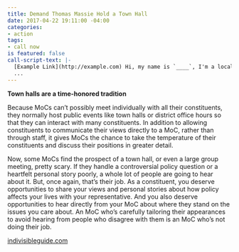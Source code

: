```yaml
---
title: Demand Thomas Massie Hold a Town Hall
date: 2017-04-22 19:11:00 -04:00
categories:
- action
tags:
- call now
is featured: false
call-script-text: |-
  [Example Link](http://example.com) Hi, my name is `____`, I'm a local constituent. My zip code is `___`. I want Representative Thomas Massie to schedule a Town Hall meeting so that we may voice our concerns about the current administrations direction. It is our right to be heard and his duty as a congressman to hear us out!
  ...
---
```


**Town halls are a time-honored tradition**

Because MoCs can’t possibly meet individually with all their constituents, they normally host public events like town halls or district office hours so that they can interact with many constituents. In addition to allowing constituents to communicate their views directly to a MoC, rather than through staff, it gives MoCs the chance to take the temperature of their constituents and discuss their positions in greater detail.

Now, some MoCs find the prospect of a town hall, or even a large group meeting, pretty scary. If they handle a controversial policy question or a heartfelt personal story poorly, a whole lot of people are going to hear about it. But, once again, that’s their job. As a constituent, you deserve opportunities to share your views and personal stories about how policy affects your lives with your representative. And you also deserve opportunities to hear directly from your MoC about where they stand on the issues you care about. An MoC who’s carefully tailoring their appearances to avoid hearing from people who disagree with them is an MoC who’s not doing their job.

<a href="https://www.indivisibleguide.com/resource/missing-members-action-plan/" class="btn btn-primary btn-lg active" role="button">indivisibleguide.com</a>
